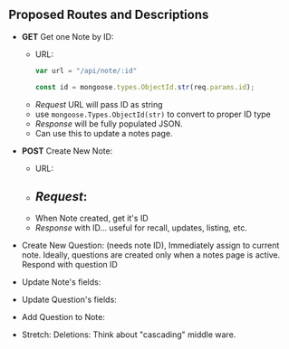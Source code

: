 ## Proposed Routes and Descriptions

- __GET__ Get one Note by ID:
    - URL: 
        ```javascript
        var url = "/api/note/:id"

        const id = mongoose.types.ObjectId.str(req.params.id);
        ```
    - _Request_ URL will pass ID as string
    - use `mongoose.Types.ObjectId(str)` to convert to proper ID type
    - _Response_ will be fully populated JSON.
    - Can use this to update a notes page.

- __POST__ Create New Note:
    - URL: 
    - _Request_:
        - 
    - When Note created, get it's ID
    - _Response_ with ID... useful for recall, updates, listing, etc.

- Create New Question: (needs note ID), Immediately assign to current note. Ideally, questions are created only when a notes page is active. Respond with question ID

- Update Note's fields:

- Update Question's fields:

- Add Question to Note:

- Stretch: Deletions: Think about "cascading" middle ware.
